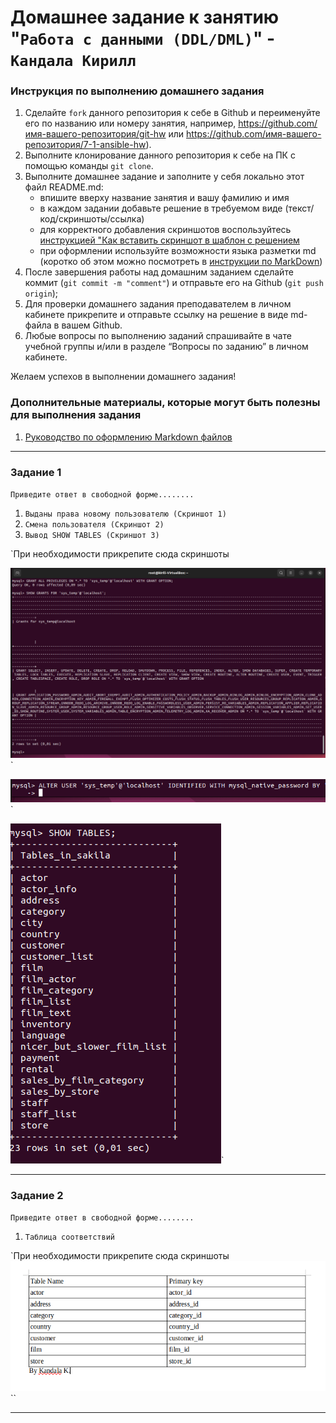 # Домашнее задание к занятию "`Работа с данными (DDL/DML)`" - `Кандала Кирилл`


### Инструкция по выполнению домашнего задания

   1. Сделайте `fork` данного репозитория к себе в Github и переименуйте его по названию или номеру занятия, например, https://github.com/имя-вашего-репозитория/git-hw или  https://github.com/имя-вашего-репозитория/7-1-ansible-hw).
   2. Выполните клонирование данного репозитория к себе на ПК с помощью команды `git clone`.
   3. Выполните домашнее задание и заполните у себя локально этот файл README.md:
      - впишите вверху название занятия и вашу фамилию и имя
      - в каждом задании добавьте решение в требуемом виде (текст/код/скриншоты/ссылка)
      - для корректного добавления скриншотов воспользуйтесь [инструкцией "Как вставить скриншот в шаблон с решением](https://github.com/netology-code/sys-pattern-homework/blob/main/screen-instruction.md)
      - при оформлении используйте возможности языка разметки md (коротко об этом можно посмотреть в [инструкции  по MarkDown](https://github.com/netology-code/sys-pattern-homework/blob/main/md-instruction.md))
   4. После завершения работы над домашним заданием сделайте коммит (`git commit -m "comment"`) и отправьте его на Github (`git push origin`);
   5. Для проверки домашнего задания преподавателем в личном кабинете прикрепите и отправьте ссылку на решение в виде md-файла в вашем Github.
   6. Любые вопросы по выполнению заданий спрашивайте в чате учебной группы и/или в разделе “Вопросы по заданию” в личном кабинете.
   
Желаем успехов в выполнении домашнего задания!
   
### Дополнительные материалы, которые могут быть полезны для выполнения задания

1. [Руководство по оформлению Markdown файлов](https://gist.github.com/Jekins/2bf2d0638163f1294637#Code)

---

### Задание 1

`Приведите ответ в свободной форме........`

1. `Выданы права новому пользователю (Скриншот 1)`
2. `Смена пользователя (Скриншот 2)`
3. `Вывод SHOW TABLES (Скриншот 3)`

`При необходимости прикрепитe сюда скриншоты

![Выданы права новому пользователю](https://github.com/wintercomesX/12-02/blob/main/12-02/img/rights.PNG)`

![Смена пользователя](https://github.com/wintercomesX/12-02/blob/main/12-02/img/user_switch.PNG)`

![Вывод SHOW TABLES](https://github.com/wintercomesX/12-02/blob/main/12-02/img/show_tables.PNG)`

---

### Задание 2

`Приведите ответ в свободной форме........`

1. `Таблица соответствий`


`При необходимости прикрепитe сюда скриншоты
![Таблица](https://github.com/wintercomesX/12-02/blob/main/12-02/img/table.PNG)``


---

